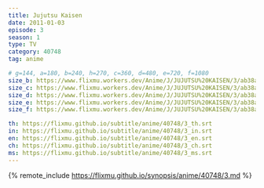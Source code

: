 ```yaml
---
title: Jujutsu Kaisen
date: 2011-01-03
episode: 3
season: 1
type: TV
category: 40748
tag: anime

# g=144, a=180, b=240, h=270, c=360, d=480, e=720, f=1080
size_b: https://www.flixmu.workers.dev/Anime/J/JUJUTSU%20KAISEN/3/ab38a1ca9c7be6bf834db4d93754f641_3882640.mp4
size_c: https://www.flixmu.workers.dev/Anime/J/JUJUTSU%20KAISEN/3/ab38a1ca9c7be6bf834db4d93754f641_3882639.mp4
size_d: https://www.flixmu.workers.dev/Anime/J/JUJUTSU%20KAISEN/3/ab38a1ca9c7be6bf834db4d93754f641_3882641.mp4
size_e: https://www.flixmu.workers.dev/Anime/J/JUJUTSU%20KAISEN/3/ab38a1ca9c7be6bf834db4d93754f641_3882642.mp4
size_f: https://www.flixmu.workers.dev/Anime/J/JUJUTSU%20KAISEN/3/ab38a1ca9c7be6bf834db4d93754f641_3882643.mp4

th: https://flixmu.github.io/subtitle/anime/40748/3_th.srt
in: https://flixmu.github.io/subtitle/anime/40748/3_in.srt
en: https://flixmu.github.io/subtitle/anime/40748/3_en.srt
ch: https://flixmu.github.io/subtitle/anime/40748/3_ch.srt
ms: https://flixmu.github.io/subtitle/anime/40748/3_ms.srt
---
```

{% remote_include https://flixmu.github.io/synopsis/anime/40748/3.md %}

